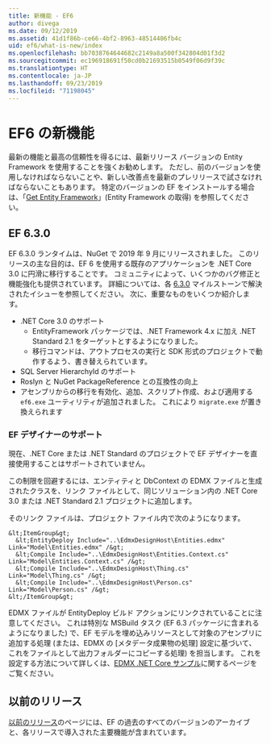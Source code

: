 ```yaml
---
title: 新機能 - EF6
author: divega
ms.date: 09/12/2019
ms.assetid: 41d1f86b-ce66-4bf2-8963-48514406fb4c
uid: ef6/what-is-new/index
ms.openlocfilehash: bb7038764644682c2149a8a500f342804d01f3d2
ms.sourcegitcommit: ec196918691f50cd0b21693515b0549f06d9f39c
ms.translationtype: HT
ms.contentlocale: ja-JP
ms.lasthandoff: 09/23/2019
ms.locfileid: "71198045"
---
```

# <a name="whats-new-in-ef6"></a>EF6 の新機能

最新の機能と最高の信頼性を得るには、最新リリース バージョンの Entity Framework を使用することを強くお勧めします。
ただし、前のバージョンを使用しなければならないことや、新しい改善点を最新のプレリリースで試さなければならないこともあります。
特定のバージョンの EF をインストールする場合は、「[Get Entity Framework](~/ef6/fundamentals/install.md)」(Entity Framework の取得) を参照してください。

## <a name="ef-630"></a>EF 6.3.0

EF 6.3.0 ランタイムは、NuGet で 2019 年 9 月にリリースされました。 このリリースの主な目的は、EF 6 を使用する既存のアプリケーションを .NET Core 3.0 に円滑に移行することです。 コミュニティによって、いくつかのバグ修正と機能強化も提供されています。 詳細については、各 [6.3.0](https://github.com/aspnet/EntityFramework6/milestones?state=closed) マイルストーンで解決されたイシューを参照してください。 次に、重要なものをいくつか紹介します。

- .NET Core 3.0 のサポート
  - EntityFramework パッケージでは、.NET Framework 4.x に加え .NET Standard 2.1 をターゲットとするようになりました。
  - 移行コマンドは、アウトプロセスの実行と SDK 形式のプロジェクトで動作するよう、書き替えられています。
- SQL Server HierarchyId のサポート
- Roslyn と NuGet PackageReference との互換性の向上
- アセンブリからの移行を有効化、追加、スクリプト作成、および適用する `ef6.exe` ユーティリティが追加されました。 これにより `migrate.exe` が置き換えられます

### <a name="ef-designer-support"></a>EF デザイナーのサポート

現在、.NET Core または .NET Standard のプロジェクトで EF デザイナーを直接使用することはサポートされていません。 

この制限を回避するには、エンティティと DbContext の EDMX ファイルと生成されたクラスを、リンク ファイルとして、同じソリューション内の .NET Core 3.0 または .NET Standard 2.1 プロジェクトに追加します。

そのリンク ファイルは、プロジェクト ファイル内で次のようになります。

``` csproj 
&lt;ItemGroup&gt;
  &lt;EntityDeploy Include="..\EdmxDesignHost\Entities.edmx" Link="Model\Entities.edmx" /&gt;
  &lt;Compile Include="..\EdmxDesignHost\Entities.Context.cs" Link="Model\Entities.Context.cs" /&gt;
  &lt;Compile Include="..\EdmxDesignHost\Thing.cs" Link="Model\Thing.cs" /&gt;
  &lt;Compile Include="..\EdmxDesignHost\Person.cs" Link="Model\Person.cs" /&gt;
&lt;/ItemGroup&gt;
```

EDMX ファイルが EntityDeploy ビルド アクションにリンクされていることに注意してください。 これは特別な MSBuild タスク (EF 6.3 パッケージに含まれるようになりました) で、EF モデルを埋め込みリソースとして対象のアセンブリに追加する処理 (または、EDMX の [メタデータ成果物の処理] 設定に基づいて、これをファイルとして出力フォルダーにコピーする処理) を担当します。 これを設定する方法について詳しくは、[EDMX .NET Core サンプル](https://aka.ms/EdmxDotNetCoreSample)に関するページをご覧ください。

## <a name="past-releases"></a>以前のリリース

[以前のリリース](past-releases.md)のページには、EF の過去のすべてのバージョンのアーカイブと、各リリースで導入された主要機能が含まれています。
